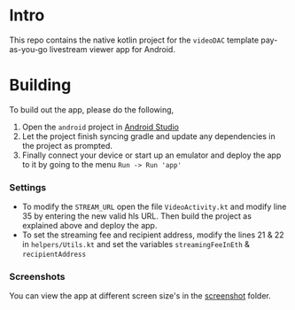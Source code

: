 # Intro

This repo contains the native kotlin project for the `videoDAC` template pay-as-you-go livestream viewer app for Android.

# Building

To build out the app, please do the following,

1. Open the `android` project in [Android Studio](https://developer.android.com/studio)
2. Let the project finish syncing gradle and update any dependencies in the project as prompted.
3. Finally connect your device or start up an emulator and deploy the app to it by going to the menu `Run -> Run 'app'`

### Settings

- To modify the `STREAM_URL` open the file `VideoActivity.kt` and modify line 35 by entering the new valid hls URL. Then build the project as explained above and deploy the app.
- To set the streaming fee and recipient address, modify the lines 21 & 22 in `helpers/Utils.kt` and set the variables `streamingFeeInEth` & `recipientAddress`

### Screenshots

You can view the app at different screen size's in the [screenshot](/android/screenshots/) folder.
